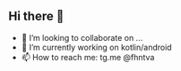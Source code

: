 ## Hi there 👋
- 👯 I’m looking to collaborate on ...
- 🔭 I’m currently working on kotlin/android
- 📫 How to reach me: tg.me @fhntva
<!--
**VladWhite22/VladWhite22** is a ✨ _special_ ✨ repository because its `README.md` (this file) appears on your GitHub profile.

Here are some ideas to get you started:

- 🔭 I’m currently working on ...
- 🌱 I’m currently learning ...
- 👯 I’m looking to collaborate on ...
- 🤔 I’m looking for help with ...
- 💬 Ask me about ...
- 📫 How to reach me: ...
- 😄 Pronouns: ...
- ⚡ Fun fact: ...
-->
